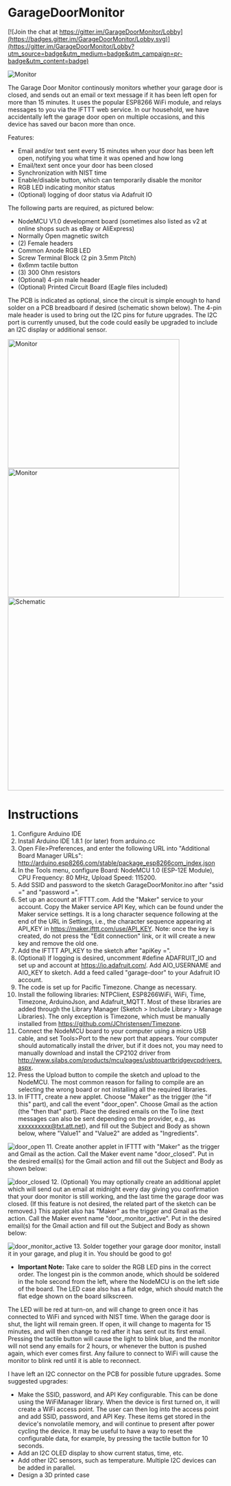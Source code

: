 # GarageDoorMonitor

[![Join the chat at https://gitter.im/GarageDoorMonitor/Lobby](https://badges.gitter.im/GarageDoorMonitor/Lobby.svg)](https://gitter.im/GarageDoorMonitor/Lobby?utm_source=badge&utm_medium=badge&utm_campaign=pr-badge&utm_content=badge)

![Monitor](/images/IMG_1274.JPG)

The Garage Door Monitor continously monitors whether your garage door is closed, and sends out an email or text message if it has been left open for more than 15 minutes.  It uses the popular ESP8266 WiFi module, and relays messages to you via the IFTTT web service. In our household, we have accidentally left the garage door open on multiple occasions, and this device has saved our bacon more than once.  

Features:
* Email and/or text sent every 15 minutes when your door has been left open, notifying you what time it was opened and how long
* Email/text sent once your door has been closed
* Synchronization with NIST time
* Enable/disable button, which can temporarily disable the monitor
* RGB LED indicating monitor status
* (Optional) logging of door status via Adafruit IO

The following parts are required, as pictured below:
* NodeMCU V1.0 development board (sometimes also listed as v2 at online shops such as eBay or AliExpress)
* Normally Open magnetic switch
* (2) Female headers
* Common Anode RGB LED
* Screw Terminal Block (2 pin 3.5mm Pitch)
* 6x6mm tactile button
* (3) 300 Ohm resistors
* (Optional) 4-pin male header
* (Optional) Printed Circuit Board (Eagle files included)

The PCB is indicated as optional, since the circuit is simple enough to hand solder on a PCB breadboard if desired (schematic shown below).  The 4-pin male header is used to bring out the I2C pins for future upgrades.  The I2C port is currently unused, but the code could easily be upgraded to include an I2C display or additional sensor.  

<img src="/images/IMG_1271.JPG" alt="Monitor" width="400" height="300"> <img src="/images/IMG_1273.JPG" alt="Monitor" width="400" height="300">
<img src="/images/Schematic.JPG" alt="Schematic" width="600" height="450"> 

# Instructions
1. Configure Arduino IDE
  1. Install Arduino IDE 1.8.1 (or later) from arduino.cc
  2. Open File>Preferences, and enter the following URL into "Additional Board Manager URLs": http://arduino.esp8266.com/stable/package_esp8266com_index.json
  3. In the Tools menu, configure Board: NodeMCU 1.0 (ESP-12E Module), CPU Frequency: 80 MHz, Upload Speed: 115200.
2. Add SSID and password to the sketch GarageDoorMonitor.ino after "ssid =" and "password =".  
3. Set up an account at IFTTT.com.  Add the "Maker" service to your account.  Copy the Maker service API Key, which can be found under the Maker service settings.  It is a long character sequence following at the end of the URL in Settings, i.e., the character sequence appearing at API_KEY in https://maker.ifttt.com/use/API_KEY.  Note: once the key is created, do not press the "Edit connection" link, or it will create a new key and remove the old one.
4. Add the IFTTT API_KEY to the sketch after "apiKey =".
5. (Optional) If logging is desired, uncomment #define ADAFRUIT_IO and set up and account at https://io.adafruit.com/.  Add AIO_USERNAME and AIO_KEY to sketch.  Add a feed called "garage-door" to your Adafruit IO account.
6. The code is set up for Pacific Timezone.  Change as necessary.
7. Install the following libraries: NTPClient, ESP8266WiFi, WiFi, Time, Timezone, ArduinoJson, and Adafruit_MQTT.  Most of these libraries are added through the Library Manager (Sketch > Include Library > Manage Libraries).  The only exception is Timezone, which must be manually installed from https://github.com/JChristensen/Timezone.  
8. Connect the NodeMCU board to your computer using a micro USB cable, and set Tools>Port to the new port that appears.  Your computer should automatically install the driver, but if it does not, you may need to manually download and install the CP2102 driver from http://www.silabs.com/products/mcu/pages/usbtouartbridgevcpdrivers.aspx.  
9. Press the Upload button to compile the sketch and upload to the NodeMCU.  The most common reason for failing to compile are an selecting the wrong board or not installing all the required libraries.
10. In IFTTT, create a new applet.  Choose "Maker" as the trigger (the "if this" part), and call the event "door_open".   Choose Gmail as the action (the "then that" part).  Place the desired emails on the To line (text messages can also be sent depending on the provider, e.g., as xxxxxxxxxx@txt.att.net), and fill out the Subject and Body as shown below, where "Value1" and "Value2" are added as "Ingredients".

  ![door_open](/images/IFTTT1.JPG)
11. Create another applet in IFTTT with "Maker" as the trigger and Gmail as the action.  Call the Maker event name "door_closed".  Put in the desired email(s) for the Gmail action and fill out the Subject and Body as shown below:

  ![door_closed](/images/IFTTT2.JPG)
12. (Optional) You may optionally create an additional applet which will send out an email at midnight every day giving you confirmation that your door monitor is still working, and the last time the garage door was closed.  (If this feature is not desired, the related part of the sketch can be removed.)  This applet also has "Maker" as the trigger and Gmail as the action. Call the Maker event name "door_monitor_active".  Put in the desired email(s) for the Gmail action and fill out the Subject and Body as shown below:

  ![door_monitor_active](/images/IFTTT3.JPG)
13. Solder together your garage door monitor, install it in your garage, and plug it in.  You should be good to go!  
  * **Important Note:** Take care to solder the RGB LED pins in the correct order.  The longest pin is the common anode, which should be soldered in the hole second from the left, where the NodeMCU is on the left side of the board.  The LED case also has a flat edge, which should match the flat edge shown on the board silkscreen.

The LED will be red at turn-on, and will change to green once it has connected to WiFi and synced with NIST time.  When the garage door is shut, the light will remain green.  If open, it will change to magenta for 15 minutes, and will then change to red after it has sent out its first email.  Pressing the tactile button will cause the light to blink blue, and the monitor will not send any emails for 2 hours, or whenever the button is pushed again, which ever comes first.  Any failure to connect to WiFi will cause the monitor to blink red until it is able to reconnect.

I have left an I2C connector on the PCB for possible future upgrades.  Some suggested upgrades:
* Make the SSID, password, and API Key configurable.  This can be done using the WiFiManager library.  When the device is first turned on, it will create a WiFi access point.  The user can then log into the access point and add SSID, password, and API Key.  These items get stored in the device's nonvolatile memory, and will continue to present after power cycling the device.  It may be useful to have a way to reset the configurable data, for example, by pressing the tactile button for 10 seconds.  
* Add an I2C OLED display to show current status, time, etc. 
* Add other I2C sensors, such as temperature.  Multiple I2C devices can be added in parallel.
* Design a 3D printed case
